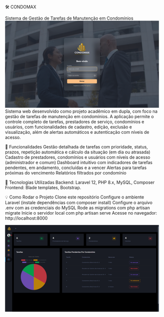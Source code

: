 🛠️ CONDOMAX

Sistema de Gestão de Tarefas de Manutenção em Condomínios
![Tela de Login](public/telaDeLogin.png)
Sistema web desenvolvido como projeto acadêmico em dupla, com foco na gestão de tarefas de manutenção em condomínios. A aplicação permite o controle completo de tarefas, prestadores de serviço, condomínios e usuários, com funcionalidades de cadastro, edição, exclusão e visualização, além de alertas automáticos e autenticação com níveis de acesso.

🚀 Funcionalidades
Gestão detalhada de tarefas com prioridade, status, prazos, repetição automática e cálculo da situação (em dia ou atrasada)
Cadastro de prestadores, condomínios e usuários com níveis de acesso (administrador e comum)
Dashboard intuitivo com indicadores de tarefas pendentes, em andamento, concluídas e a vencer
Alertas para tarefas próximas do vencimento
Relatórios filtrados por condomínio

🧰 Tecnologias Utilizadas
Backend: Laravel 12, PHP 8.x, MySQL, Composer
Frontend: Blade templates, Bootstrap.

💡 Como Rodar o Projeto
Clone este repositório
Configure o ambiente Laravel (instale dependências com composer install)
Configure o arquivo .env com as credenciais do MySQL
Rode as migrations com php artisan migrate
Inicie o servidor local com php artisan serve
Acesse no navegador: http://localhost:8000

![Pagina Inicial](public/paginaInicial.png)
